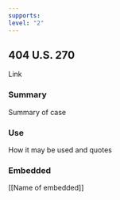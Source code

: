 ```yaml
---
supports: 
level: "2"
---
```

## 404 U.S. 270

Link

### Summary

Summary of case

### Use

How it may be used and quotes

### Embedded

[[Name of embedded]]